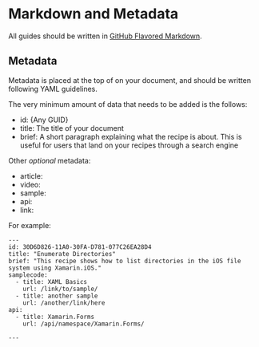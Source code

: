 Markdown and Metadata
=====================

All guides should be written in [GitHub Flavored Markdown](https://github.github.com/gfm/).

Metadata
--------

Metadata is placed at the top of on your document, and should be written following YAML guidelines. 

The very minimum amount of data that needs to be added is the follows: 

* id: {Any GUID}  
* title: The title of your document 
* brief: A short paragraph explaining what the recipe is about. This is useful for users that land on your recipes through a search engine 

Other _optional_ metadata: 

* article:
* video:
* sample:
* api:
* link:

For example:

```
---
id: 30D6D826-11A0-30FA-D781-077C26EA28D4
title: "Enumerate Directories"
brief: "This recipe shows how to list directories in the iOS file system using Xamarin.iOS."
samplecode:
  - title: XAML Basics
    url: /link/to/sample/
  - title: another sample
    url: /another/link/here
api:  
  - title: Xamarin.Forms  
    url: /api/namespace/Xamarin.Forms/

---
```